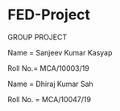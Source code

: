 # FED-Project

GROUP PROJECT

Name = Sanjeev Kumar Kasyap

Roll No.= MCA/10003/19

Name = Dhiraj Kumar Sah

Roll No. = MCA/10047/19
